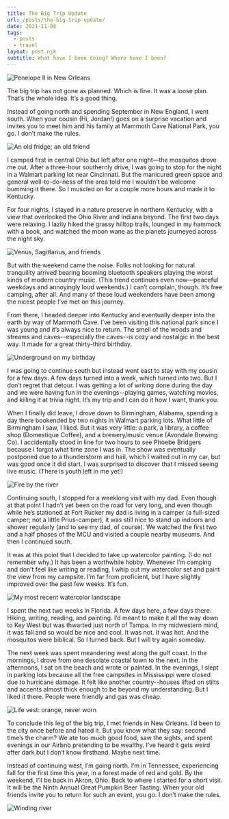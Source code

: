 ```yaml
---
title: The Big Trip Update
url: /posts/the-big-trip-update/
date: 2021-11-08
tags:
  - posts
  - travel
layout: post.njk
subtitle: What have I been doing? Where have I been?
---
```


![Penelope II in New Orleans](/images/_20211107_080913.png)

The big trip has not gone as planned. Which is fine. It was a loose plan. That’s the whole idea. It’s a good thing.

Instead of going north and spending September in New England, I went south. When your cousin (Hi, Jordan!) goes on a surprise vacation and invites you to meet him and his family at Mammoth Cave National Park, you go. I don’t make the rules.

![An old fridge; an old friend](/images/_20210909_234126158.png)

I camped first in central Ohio but left after one night—the mosquitos drove me out. After a three-hour southernly drive, I was going to stop for the night in a Walmart parking lot near Cincinnati. But the manicured green space and general well-to-do-ness of the area told me I wouldn’t be welcome bumming it there. So I muscled on for a couple more hours and made it to Kentucky.

For four nights, I stayed in a nature preserve in northern Kentucky, with a view that overlooked the Ohio River and Indiana beyond. The first two days were relaxing. I lazily hiked the grassy hilltop trails, lounged in my hammock with a book, and watched the moon wane as the planets journeyed across the night sky.

![Venus, Sagittarius, and friends](/images/_20211025_185334.png)

But with the weekend came the noise. Folks not looking for natural tranquility arrived bearing booming bluetooth speakers playing the worst kinds of modern country music. (This trend continues even now—peaceful weekdays and annoyingly loud weekends.) I can’t complain, though. It’s free camping, after all. And many of these loud weekenders have been among the nicest people I’ve met on this journey.

From there, I headed deeper into Kentucky and eventually deeper into the earth by way of Mammoth Cave. I’ve been visiting this national park since I was young and it’s always nice to return. The smell of the woods and streams and caves--especially the caves--is cozy and nostalgic in the best way. It made for a great thirty-third birthday.

![Underground on my birthday](/images/_20210914_192006985.png)

I was going to continue south but instead went east to stay with my cousin for a few days. A few days turned into a week, which turned into two. But I don’t regret that detour. I was getting a lot of writing done during the day and we were having fun in the evenings--playing games, watching movies, and killing it at trivia night. It’s my trip and I can do it how I want, thank you.

When I finally did leave, I drove down to Birmingham, Alabama, spending a day there bookended by two nights in Walmart parking lots. What little of Birmingham I saw, I liked. But it was very little: a park, a library, a coffee shop (Domestique Coffee), and a brewery/music venue (Avondale Brewing Co). I accidentally stood in line for two hours to see Phoebe Bridgers because I forgot what time zone I was in. The show was eventually postponed due to a thunderstorm and hail, which I waited out in my car, but was good once it did start. I was surprised to discover that I missed seeing live music. (There is youth left in me yet!)

![Fire by the river](/images/_20211022_180543.png)

Continuing south, I stopped for a weeklong visit with my dad. Even though at that point I hadn’t yet been on the road for very long, and even though while he’s stationed at Fort Rucker my dad is living in a camper (a full-sized camper; not a little Prius-camper), it was still nice to stand up indoors and shower regularly (and to see my dad, of course). We watched the first two and a half phases of the MCU and visited a couple nearby museums. And then I continued south.

It was at this point that I decided to take up watercolor painting. (I do not remember why.) It has been a worthwhile hobby. Whenever I’m camping and don’t feel like writing or reading, I whip out my watercolor set and paint the view from my campsite. I’m far from proficient, but I have slightly improved over the past few weeks. It’s fun.

![My most recent watercolor landscape](/images/_20211102_150334.png)

I spent the next two weeks in Florida. A few days here, a few days there. Hiking, writing, reading, and painting. I’d meant to make it all the way down to Key West but was thwarted just north of Tampa. In my midwestern mind, it was fall and so would be nice and cool. It was not. It was hot. And the mosquitos were biblical. So I turned back. But I will try again someday.

The next week was spent meandering west along the gulf coast. In the mornings, I drove from one desolate coastal town to the next. In the afternoons, I sat on the beach and wrote or painted. In the evenings, I slept in parking lots because all the free campsites in Mississippi were closed due to hurricane damage. It felt like another country--houses lifted on stilts and accents almost thick enough to be beyond my understanding. But I liked it there. People were friendly and gas was cheap.

![Life vest: orange, never worn](/images/_20211031_114235.png)

To conclude this leg of the big trip, I met friends in New Orleans. I’d been to the city once before and hated it. But you know what they say: second time’s the charm? We ate too much good food, saw the sights, and spent evenings in our Airbnb pretending to be wealthy. I’ve heard it gets weird after dark but I don’t know firsthand. Maybe next time.

Instead of continuing west, I’m going north. I’m in Tennessee, experiencing fall for the first time this year, in a forest made of red and gold. By the weekend, I’ll be back in Akron, Ohio. Back to where I started for a short visit. It will be the Ninth Annual Great Pumpkin Beer Tasting. When your old friends invite you to return for such an event, you go. I don’t make the rules.

![Winding river](/Images/_20211026_072714.png)
